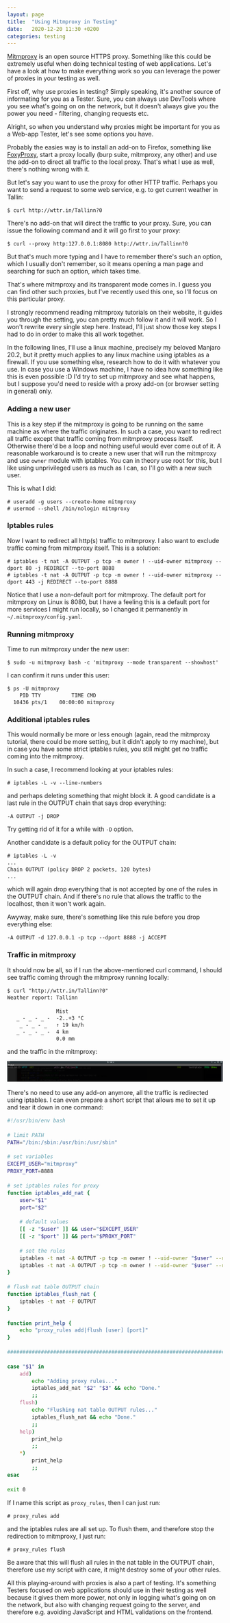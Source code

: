```yaml
---
layout: page
title:  "Using Mitmproxy in Testing"
date:   2020-12-20 11:30 +0200
categories: testing
---
```


[Mitmproxy](https://mitmproxy.org/) is an open source HTTPS proxy. Something like this could be extremely useful when doing technical testing of web applications. Let's have a look at how to make everything work so you can leverage the power of proxies in your testing as well.

First off, why use proxies in testing? Simply speaking, it's another source of informating for you as a Tester. Sure, you can always use DevTools where you see what's going on on the network, but it doesn't always give you the power you need - filtering, changing requests etc.

Alright, so when you understand why proxies might be important for you as a Web-app Tester, let's see some options you have.

Probably the easies way is to install an add-on to Firefox, something like [FoxyProxy](https://addons.mozilla.org/en-US/firefox/addon/foxyproxy-standard/), start a proxy locally (burp suite, mitmproxy, any other) and use the add-on to direct all traffic to the local proxy. That's what I use as well, there's nothing wrong with it.

But let's say you want to use the proxy for other HTTP traffic. Perhaps you want to send a request to some web service, e.g. to get current weather in Tallin:

```
$ curl http://wttr.in/Tallinn?0
```

There's no add-on that will direct the traffic to your proxy. Sure, you can issue the following command and it will go first to your proxy:

```
$ curl --proxy http:127.0.0.1:8080 http://wttr.in/Tallinn?0
```

But that's much more typing and I have to remember there's such an option, which I usually don't remember, so it means opening a man page and searching for such an option, which takes time.

That's where mitmproxy and its transparent mode comes in. I guess you can find other such proxies, but I've recently used this one, so I'll focus on this particular proxy.

I strongly recommend reading mitmproxy tutorials on their website, it guides you through the setting, you can pretty much follow it and it will work. So I won't rewrite every single step here. Instead, I'll just show those key steps I had to do in order to make this all work together.

In the following lines, I'll use a linux machine, precisely my beloved Manjaro 20.2, but it pretty much applies to any linux machine using iptables as a firewall. If you use something else, research how to do it with whatever you use. In case you use a Windows machine, I have no idea how something like this is even possible :D I'd try to set up mitmproxy and see what happens, but I suppose you'd need to reside with a proxy add-on (or browser setting in general) only.

### Adding a new user

This is a key step if the mitmproxy is going to be running on the same machine as where the traffic originates. In such a case, you want to redirect all traffic except that traffic coming from mitmproxy process itself. Otherwise there'd be a loop and nothing useful would ever come out of it. A reasonable workaround is to create a new user that will run the mitmproxy and use `owner` module with iptables. You can in theory use root for this, but I like using unprivileged users as much as I can, so I'll go with a new such user.

This is what I did:

```
# useradd -g users --create-home mitmproxy
# usermod --shell /bin/nologin mitmproxy
```

### Iptables rules

Now I want to redirect all http(s) traffic to mitmproxy. I also want to exclude traffic coming from mitmproxy itself. This is a solution:

```
# iptables -t nat -A OUTPUT -p tcp -m owner ! --uid-owner mitmproxy --dport 80 -j REDIRECT --to-port 8888
# iptables -t nat -A OUTPUT -p tcp -m owner ! --uid-owner mitmproxy --dport 443 -j REDIRECT --to-port 8888
```

Notice that I use a non-default port for mitmproxy. The default port for mitmproxy on Linux is 8080, but I have a feeling this is a default port for more services I might run locally, so I changed it permanently in `~/.mitmproxy/config.yaml`.

### Running mitmproxy

Time to run mitmproxy under the new user:

```
$ sudo -u mitmproxy bash -c 'mitmproxy --mode transparent --showhost'
```

I can confirm it runs under this user:

```
$ ps -U mitmproxy
    PID TTY          TIME CMD
  10436 pts/1    00:00:00 mitmproxy
```

### Additional iptables rules

This would normally be more or less enough (again, read the mitmproxy tutorial, there could be more setting, but it didn't apply to my machine), but in case you have some strict iptables rules, you still might get no traffic coming into the mitmproxy.

In such a case, I recommend looking at your iptables rules:

```
# iptables -L -v --line-numbers
```

and perhaps deleting something that might block it. A good candidate is a last rule in the OUTPUT chain that says drop everything:

```
-A OUTPUT -j DROP
```

Try getting rid of it for a while with `-D` option.

Another candidate is a default policy for the OUTPUT chain:

```
# iptables -L -v
...
Chain OUTPUT (policy DROP 2 packets, 120 bytes)
...
```

which will again drop everything that is not accepted by one of the rules in the OUTPUT chain. And if there's no rule that allows the traffic to the localhost, then it won't work again.

Awyway, make sure, there's something like this rule before you drop everything else:

```
-A OUTPUT -d 127.0.0.1 -p tcp --dport 8888 -j ACCEPT
```

### Traffic in mitmproxy

It should now be all, so if I run the above-mentioned curl command, I should see traffic coming through the mitmproxy running locally:

```
$ curl "http://wttr.in/Tallinn?0"
Weather report: Tallinn

                Mist
   _ - _ - _ -  -2..+3 °C      
    _ - _ - _   ↑ 19 km/h      
   _ - _ - _ -  4 km           
                0.0 mm
```

and the traffic in the mitmproxy:

![image](/images/mitmproxy.png)

There's no need to use any add-on anymore, all the traffic is redirected using iptables. I can even prepare a short script that allows me to set it up and tear it down in one command:

```bash
#!/usr/bin/env bash

# limit PATH
PATH="/bin:/sbin:/usr/bin:/usr/sbin"

# set variables
EXCEPT_USER="mitmproxy"
PROXY_PORT=8888

# set iptables rules for proxy
function iptables_add_nat {
    user="$1"
    port="$2"

    # default values
    [[ -z "$user" ]] && user="$EXCEPT_USER"
    [[ -z "$port" ]] && port="$PROXY_PORT"

    # set the rules
    iptables -t nat -A OUTPUT -p tcp -m owner ! --uid-owner "$user" --dport 80 -j REDIRECT --to-port "$port"
    iptables -t nat -A OUTPUT -p tcp -m owner ! --uid-owner "$user" --dport 443 -j REDIRECT --to-port "$port"
}

# flush nat table OUTPUT chain
function iptables_flush_nat {
    iptables -t nat -F OUTPUT   
}

function print_help {
    echo "proxy_rules add|flush [user] [port]"
}

###############################################################################

case "$1" in
    add)
        echo "Adding proxy rules..."
        iptables_add_nat "$2" "$3" && echo "Done."
        ;;
    flush)
        echo "Flushing nat table OUTPUT rules..."
        iptables_flush_nat && echo "Done."
        ;;
    help)
        print_help
        ;;
    *)
        print_help
        ;;
esac

exit 0
```

If I name this script as `proxy_rules`, then I can just run:

```
# proxy_rules add
```

and the iptables rules are all set up. To flush them, and therefore stop the redirection to mitmproxy, I just run:

```
# proxy_rules flush
```

Be aware that this will flush all rules in the nat table in the OUTPUT chain, therefore use my script with care, it might destroy some of your other rules.

All this playing-around with proxies is also a part of testing. It's something Testers focused on web applications should use in their testing as well because it gives them more power, not only in logging what's going on on the network, but also with changing request going to the server, and therefore e.g. avoiding JavaScript and HTML validations on the frontend.
